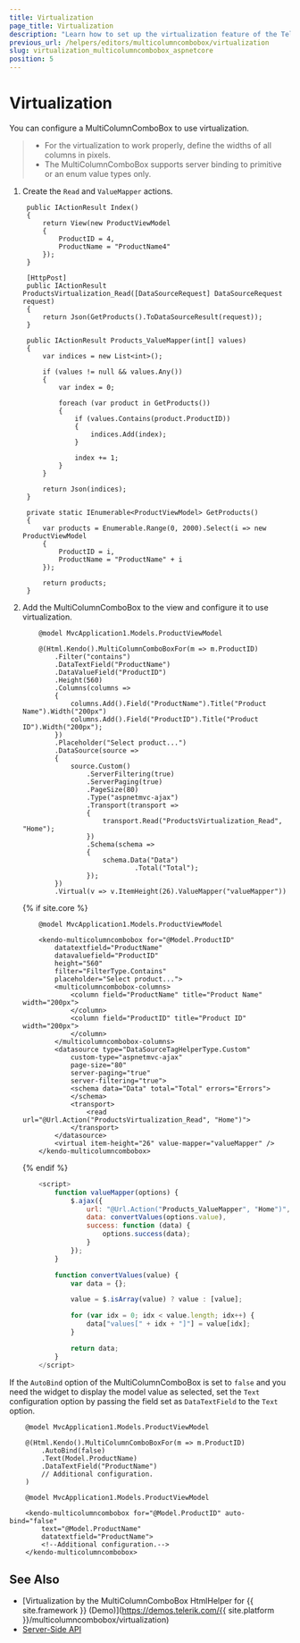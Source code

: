 ```yaml
---
title: Virtualization
page_title: Virtualization
description: "Learn how to set up the virtualization feature of the Telerik UI MultiColumnComboBox component for {{ site.framework }}."
previous_url: /helpers/editors/multicolumncombobox/virtualization
slug: virtualization_multicolumncombobox_aspnetcore
position: 5
---
```


# Virtualization

You can configure a MultiColumnComboBox to use virtualization.

> * For the virtualization to work properly, define the widths of all columns in pixels.
> * The MultiColumnComboBox supports server binding to primitive or an enum value types only.

1. Create the `Read` and `ValueMapper` actions.

        public IActionResult Index()
        {
            return View(new ProductViewModel
            {
                ProductID = 4,
                ProductName = "ProductName4"
            });
        }

        [HttpPost]
        public IActionResult ProductsVirtualization_Read([DataSourceRequest] DataSourceRequest request)
        {
            return Json(GetProducts().ToDataSourceResult(request));
        }

        public IActionResult Products_ValueMapper(int[] values)
        {
            var indices = new List<int>();

            if (values != null && values.Any())
            {
                var index = 0;

                foreach (var product in GetProducts())
                {
                    if (values.Contains(product.ProductID))
                    {
                        indices.Add(index);
                    }

                    index += 1;
                }
            }

            return Json(indices);
        }

        private static IEnumerable<ProductViewModel> GetProducts()
        {
            var products = Enumerable.Range(0, 2000).Select(i => new ProductViewModel
            {
                ProductID = i,
                ProductName = "ProductName" + i
            });

            return products;
        }

1. Add the MultiColumnComboBox to the view and configure it to use virtualization.

    ```HtmlHelper
        @model MvcApplication1.Models.ProductViewModel

        @(Html.Kendo().MultiColumnComboBoxFor(m => m.ProductID)
            .Filter("contains")
            .DataTextField("ProductName")
            .DataValueField("ProductID")
            .Height(560)
            .Columns(columns =>
            {
                columns.Add().Field("ProductName").Title("Product Name").Width("200px")
                columns.Add().Field("ProductID").Title("Product ID").Width("200px");
            })
            .Placeholder("Select product...")
            .DataSource(source =>
            {
                source.Custom()
                    .ServerFiltering(true)
                    .ServerPaging(true)
                    .PageSize(80)
                    .Type("aspnetmvc-ajax")
                    .Transport(transport =>
                    {
                        transport.Read("ProductsVirtualization_Read", "Home");
                    })
                    .Schema(schema =>
                    {
                        schema.Data("Data")
                                .Total("Total");
                    });
            })
            .Virtual(v => v.ItemHeight(26).ValueMapper("valueMapper"))
    ```
    {% if site.core %}
    ```TagHelper
        @model MvcApplication1.Models.ProductViewModel

        <kendo-multicolumncombobox for="@Model.ProductID"
            datatextfield="ProductName" 
            datavaluefield="ProductID" 
            height="560"  
            filter="FilterType.Contains"
            placeholder="Select product...">
            <multicolumncombobox-columns>
                <column field="ProductName" title="Product Name" width="200px">
                </column>
                <column field="ProductID" title="Product ID" width="200px">
                </column>
            </multicolumncombobox-columns>
            <datasource type="DataSourceTagHelperType.Custom" 
                custom-type="aspnetmvc-ajax"
                page-size="80"
                server-paging="true"
                server-filtering="true">
                <schema data="Data" total="Total" errors="Errors">
                </schema>
                <transport>
                    <read url="@Url.Action("ProductsVirtualization_Read", "Home")">
                </transport>
            </datasource>
            <virtual item-height="26" value-mapper="valueMapper" />
        </kendo-multicolumncombobox>
    ```
    {% endif %}
    ```JavaScript
        <script>
            function valueMapper(options) {
                $.ajax({
                    url: "@Url.Action("Products_ValueMapper", "Home")",
                    data: convertValues(options.value),
                    success: function (data) {
                        options.success(data);
                    }
                });
            }

            function convertValues(value) {
                var data = {};

                value = $.isArray(value) ? value : [value];

                for (var idx = 0; idx < value.length; idx++) {
                    data["values[" + idx + "]"] = value[idx];
                }

                return data;
            }
        </script>

    ```


If the `AutoBind` option of the MultiColumnComboBox is set to `false` and you need the widget to display the model value as selected, set the `Text` configuration option by passing the field set as `DataTextField` to the `Text` option.

```HtmlHelper
    @model MvcApplication1.Models.ProductViewModel

    @(Html.Kendo().MultiColumnComboBoxFor(m => m.ProductID)
        .AutoBind(false)
        .Text(Model.ProductName)
        .DataTextField("ProductName")
        // Additional configuration.
    )
```
```TagHelper
    @model MvcApplication1.Models.ProductViewModel

    <kendo-multicolumncombobox for="@Model.ProductID" auto-bind="false"
        text="@Model.ProductName"
        datatextfield="ProductName">
        <!--Additional configuration.-->
    </kendo-multicolumncombobox>
```


## See Also

* [Virtualization by the MultiColumnComboBox HtmlHelper for {{ site.framework }} (Demo)](https://demos.telerik.com/{{ site.platform }}/multicolumncombobox/virtualization)
* [Server-Side API](/api/multicolumncombobox)
